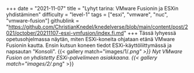 +++
date = "2021-11-07"
title = "Lyhyt tarina: VMware Fusionin ja ESXin yhdistäminen"
difficulty = "level-1"
tags = ["esxi", "vmware", "nuc", "vmware-fusion"]
githublink = "https://github.com/ChristianKnedel/knedelverse/blob/main/content/post/2021/october/20211107-esxi-vmfusion/index.fi.md"
+++
Tässä lyhyessä opetusohjelmassa näytän, miten ESXi-koneita ohjataan etänä VMware Fusionin kautta. Ensin kutsun koneen tiedot ESXi-käyttöliittymässä ja napsautan "Konsoli".
{{< gallery match="images/1/*.png" >}}
Nyt VMware Fusion on yhdistetty ESXi-palvelimeen asiakkaana.
{{< gallery match="images/2/*.png" >}}
